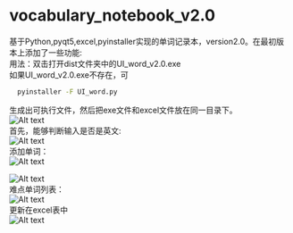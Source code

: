 # vocabulary_notebook_v2.0
基于Python,pyqt5,excel,pyinstaller实现的单词记录本，version2.0。在最初版本上添加了一些功能:<br>
用法：双击打开dist文件夹中的UI_word_v2.0.exe<br>
如果UI_word_v2.0.exe不存在，可
```Bash
  pyinstaller -F UI_word.py
```
生成出可执行文件，然后把exe文件和excel文件放在同一目录下。<br>
![Alt text](https://raw.githubusercontent.com/leviome/vocabulary_notebook_v2.0/master/pictures/p1.PNG)
<br>首先，能够判断输入是否是英文:<br>
![Alt text](https://raw.githubusercontent.com/leviome/vocabulary_notebook_v2.0/master/pictures/p2.PNG)
<br>添加单词：<br>
![Alt text](https://raw.githubusercontent.com/leviome/vocabulary_notebook_v2.0/master/pictures/p3.PNG)

![Alt text](https://raw.githubusercontent.com/leviome/vocabulary_notebook_v2.0/master/pictures/p4.PNG)
<br>难点单词列表：<br>
![Alt text](https://raw.githubusercontent.com/leviome/vocabulary_notebook_v2.0/master/pictures/p5.PNG)
<br>更新在excel表中<br>
![Alt text](https://raw.githubusercontent.com/leviome/vocabulary_notebook_v2.0/master/pictures/p6.PNG)


